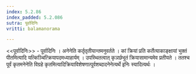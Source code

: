 ```yaml
---
index: 5.2.86
index_padded: 5.2.086
sutra: पूर्वादिनिः
vritti: balamanorama

---
```

<<पूर्वादिनिः>> - पूर्वादिनिः । अनेनेति कर्तृतृतीयान्तमनुवर्तते । कां क्रियां प्रति कर्तेत्याकाङ्क्षायां भुक्तं पीतमित्यादि यत्किञ्चित्क्रियापदमध्याहार्यम् । उपस्थितत्वात् कृञर्छभूतं क्रियासामान्यमेव प्रतीयते । ततश्च पूर्वं कृतमनेनेति विग्रहे कृतमित्यादिक्रियाविशेषणात्पूर्वशब्दादनेनेत्यर्थे इनिः स्यादित्यर्थः । 